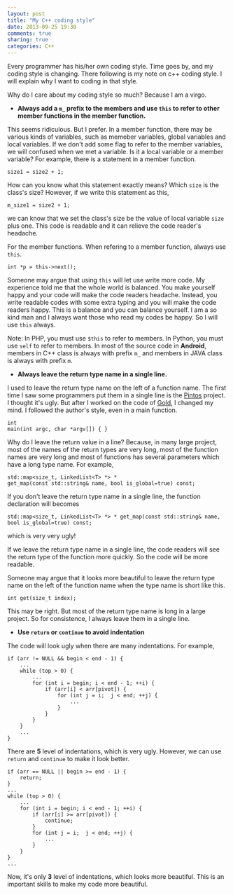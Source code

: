 ```yaml
---
layout: post
title: "My C++ coding style"
date: 2013-09-25 19:30
comments: true
sharing: true
categories: C++
---
```


Every programmer has his/her own coding style. Time goes by, and my coding
style is changing. There following is my note on c++ coding style. I will
explain why I want to coding in that style.

Why do I care about my coding style so much? Because I am a virgo.

* **Always add a ``m_`` prefix to the members and use ``this`` to refer to
other member functions in the member function.**

This seems ridiculous. But I prefer. In a member function, there may be
various kinds of variables, such as memeber variables, global variables
and local variables. If we don't add some flag to refer to the member
variables, we will confused when we met a variable. Is it a local variable
or a member variable? For example, there is a statement in a member function.

    size1 = size2 + 1;

How can you know what this statement exactly means? Which ``size`` is the
class's size? However, if we write this statement as this,

    m_size1 = size2 + 1;

we can know that we set the class's size be the value of local variable ``size``
plus one. This code is readable and it can relieve the code reader's headache.

For the member functions. When refering to a member function, always use
``this``.

    int *p = this->next();

Someone may argue that using ``this`` will let use write more code. My
experience told me that the whole world is balanced. You make yourself happy
and your code will make the code readers headache. Instead, you write readable
codes with some extra typing and you will make the code readers happy. This is
a balance and you can balance yourself. I am a so kind man and I always want
those who read my codes be happy. So I will use ``this`` always.

Note: In PHP, you must use ``$this`` to refer to members. In Python, you must
use ``self`` to refer to members. In most of the source code in **Android**,
members in C++ class is always with prefix ``m_`` and members in JAVA class is
always with prefix ``m``.

* **Always leave the return type name in a single line.**

I used to leave the return type name on the left of a function name. The first
time I saw some programmers put them in a single line is the
[Pintos](http://en.wikipedia.org/wiki/Pintos) project. I thought it's ugly.
But after I worked on the code of [Gold](http://en.wikipedia.org/wiki/Gold_(linker)),
I changed my mind. I followed the author's style, even in a main function.

    int
    main(int argc, char *argv[]) { }

Why do I leave the return value in a line? Because, in many large project, most
of the names of the return types are very long, most of the function names are
very long and most of functions has several parameters which have a long type
name. For example,

    std::map<size_t, LinkedList<T> *> *
    get_map(const std::string& name, bool is_global=true) const;

If you don't leave the return type name in a single line, the function
declaration will becomes

    std::map<size_t, LinkedList<T> *> * get_map(const std::string& name, bool is_global=true) const;

which is very very ugly!

If we leave the return type name in a single line, the code readers will see
the return type of the function more quickly. So the code will be more readable.

Someone may argue that it looks more beautiful to leave the return type name on
the left of the function name when the type name is short like this.

    int get(size_t index);

This may be right. But most of the return type name is long in a large project.
So for consistence, I always leave them in a single line.

* **Use ``return`` or ``continue`` to avoid indentation**

The code will look ugly when there are many indentations. For example,

    if (arr != NULL && begin < end - 1) {
        ...
        while (top > 0) {
            ...
            for (int i = begin; i < end - 1; ++i) {
                if (arr[i] < arr[pivot]) {
                    for (int j = i;  j < end; ++j) {
                        ...
                    }
                }
            }
        }
        ...
    }

There are **5** level of indentations, which is very ugly. However, we can use
``return`` and ``continue`` to make it look better.

    if (arr == NULL || begin >= end - 1) {
        return;
    }
    ...
    while (top > 0) {
        ...
        for (int i = begin; i < end - 1; ++i) {
            if (arr[i] >= arr[pivot]) {
                continue;
            }
            for (int j = i;  j < end; ++j) {
                ...
            }
        }
    }
    ...

Now, it's only **3** level of indentations, which looks more beautiful.
This is an important skills to make my code more beautiful.

